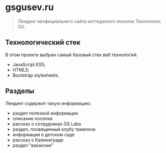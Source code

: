# gsgusev.ru

> Лендинг неофициального сайта коттеджного поселка Технополис GS. 

## Технологический стек

В этом проекте выбран самый базовый стек веб технологий:

* JavaScript ES5;
* HTML5;
* Bootstrap stylesheets.

## Разделы

Лендинг содержит такую информацию:

* раздел полезной информации
* описание поселка
* рассказ о сотрудниках GS Labs
* раздел, посвященный клубу триалона
* информация о детском саде
* рассказ о Калиниграде
* раздел "вакансии"
